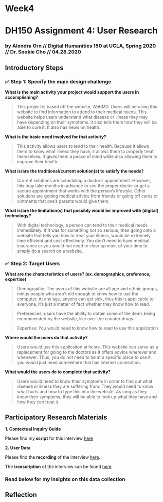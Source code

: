# Week4
# DH150 Assignment 4: User Research

### by Alondra Orn // Digital Humanities 150 at UCLA, Spring 2020 // Dr. Sookie Cho // 04.28.2020


## Introductory Steps

### :white_check_mark: Step 1: Specify the main design challenge

**What is the main activity your project would support the users in accomplishing?**
>This project is based off the website, WebMD. Users will be using this website to find information to attend to their medical needs. This website helps users understand what disease or illness they may have depending on their symptoms. It also tells them how they will be able to cure it. It also has news on health. 

**What is the basic need involved for that activity?**
>This activity allows users to tend to their health. Because it allows them to know what illness they have, it allows them to properly treat themselves. It gives them a peace of mind while also allowing them to improve their health. 

**What is/are the traditional/current solution(s) to satisfy the needs?**
>Current solutions are scheduling a doctor’s appointment. However, this may take months in advance to see the proper doctor or get a secure appointment that works with the person’s lifestyle. Other solutions are getting medical advice from friends or going off cures or ointments that one’s parents would give them.

**What is/are the limitation(s) that possibly would be improved with (digital) technology?**
>With digital technology, a person can tend to their medical needs immediately. If it was for something not so serious, then going onto a website that tells you how to treat your illness, would be extremely time efficient and cost effectively. You don’t need to have medical insurance or you would not need to clear up most of your time to simply do a search on a website. 

### :white_check_mark: Step 2: Target Users

**What are the characteristics of users? (ex. demographics, preference, expertise)**
>Demographic: The users of this website are all age and ethnic groups, minus people who aren’t old enough to know how to use the computer. At any age, anyone can get sick, thus this is applicable to everyone, it’s just a matter of fact whether they know how to read. 

>Preferences: users have the ability to obtain some of the items being recommended by the website, like over the counter drugs. 

>Expertise: You would need to know how to read to use this application

**Where would the users do that activity?**
>Users would use this application at home. This website can serve as a replacement for going to the doctors as it offers advice wherever and whenever. Thus, you do not need to be at a specific place to use it, you would just need somewhere that has internet connection. 

**What would the users do to complete that activity?**
>Users would need to know their symptoms in order to find out what disease or illness they are suffering from. They would need to know what hurts and how to type this into the website. As long as they know their symptoms, they will be able to look up what they have and how they can treat it. 

## Participatory Research Materials

**1. Contextual Inquiry Guide**

Please find my **script** for this interview [here](https://docs.google.com/document/d/1QNU7rHWY4LVvsFtFdsjj5oG9w7rz6VFFfUl3Y0OfCLs/edit?usp=sharing)

**2. User Data**

Please find the **recording** of the interview [here](https://drive.google.com/file/d/1u0E61NiSLf4vb82ArnIGBRdtGa4nkVgJ/view?usp=sharing).

The **transcription** of the interview can be found [here](https://docs.google.com/document/d/1kqBzDjJ_XDwD77_coaovXrem6W9d520NsBAA6oOGvn0/edit?usp=sharing).

### Read below for my insights on this data collection

## Reflection


